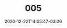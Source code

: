 ---
title: "005"
date: 2020-12-22T14:05:47-03:00
draft: false
autorias: ["Nome da Pessoa"]
plataformas: ["Plataforma 1", "Plataforma 2"]
descricao: "Descricao"
url: "/formas/005"
---